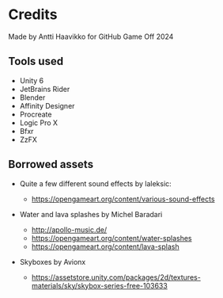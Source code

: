 # Credits

Made by Antti Haavikko for GitHub Game Off 2024

## Tools used

- Unity 6
- JetBrains Rider
- Blender
- Affinity Designer
- Procreate
- Logic Pro X
- Bfxr
- ZzFX

## Borrowed assets

- Quite a few different sound effects by laleksic:
    - https://opengameart.org/content/various-sound-effects

- Water and lava splashes by Michel Baradari
  - http://apollo-music.de/
  - https://opengameart.org/content/water-splashes
  - https://opengameart.org/content/lava-splash

- Skyboxes by Avionx
  - https://assetstore.unity.com/packages/2d/textures-materials/sky/skybox-series-free-103633